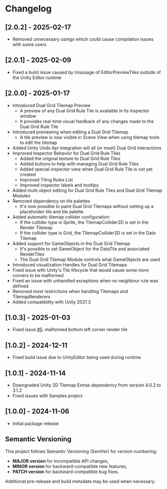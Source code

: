 # Changelog

## [2.0.2] - 2025-02-17

- Removed unnecessary usings which could cause compilation issues with some users

## [2.0.1] - 2025-02-09

- Fixed a build issue caused by misusage of EditorPreviewTiles outside of the Unity Editor runtime

## [2.0.0] - 2025-01-17

- Introduced Dual Grid Tilemap Preview
    - A preview of any Dual Grid Rule Tile is available in its inspector window
    - It provides real-time visual feedback of any changes made to the Dual Grid Rule Tile
- Introduced previewing when editing a Dual Grid Tilemap
    - A tile preview is now visible in Scene View when using tilemap tools to edit the tilemap
- Added Unity Undo Api integration will all (or most) Dual Grid interactions
- Improved Inspector Behavior for Dual Grid Rule Tiles
    - Added the original texture to Dual Grid Rule Tiles
    - Added buttons to help with managing Dual Grid Rule Tiles
    - Added special inspector view when Dual Grid Rule Tile is not yet created
    - Improved Tiling Rules List
    - Improved inspector labels and tooltips
- Added multi object editing for Dual Grid Rule Tiles and Dual Grid Tilemap Modules
- Removed dependency on tile palettes
    - It's now possible to paint Dual Grid Tilemaps without setting up a placeholder tile and tile palette.
- Added automatic tilemap collider configuration:
    - If the collider type is Sprite, the TilemapCollider2D is set in the Render Tilemap
    - If the collider type is Grid, the TilemapCollider2D is set in the Data Tilemap
- Added support for GameObjects in the Dual Grid Tilemap
    - It's possible to set GameObject for the DataTile and associated RenderTiles
    - The Dual Grid Tilemap Module controls what GameObjects are used
- Introduced visualization Handles for Dual Grid Tilemaps
- Fixed issue with Unity's Tile lifecycle that would cause some _more_ corners to be malformed
- Fixed an issue with unhandled exceptions when no neighbour rule was defined
- Removed most restrictions when handling Tilemaps and TilemapRenderers
- Added compatibility with Unity 2021.3

## [1.0.3] - 2025-01-03

- Fixed issue [#5](https://github.com/skner-dev/DualGrid/issues/5): malformed bottom left corner render tile

## [1.0.2] - 2024-12-11

- Fixed build issue due to UnityEditor being used during runtime

## [1.0.1] - 2024-11-14

- Downgraded Unity 2D Tilemap Extras dependency from version 4.0.2 to 3.1.2
- Fixed issues with Samples project

## [1.0.0] - 2024-11-06

- Initial package release

## Semantic Versioning

This project follows Semantic Versioning (SemVer) for version numbering:

- **MAJOR version** for incompatible API changes,
- **MINOR version** for backward-compatible new features,
- **PATCH version** for backward-compatible bug fixes.

Additional pre-release and build metadata may be used when necessary.
